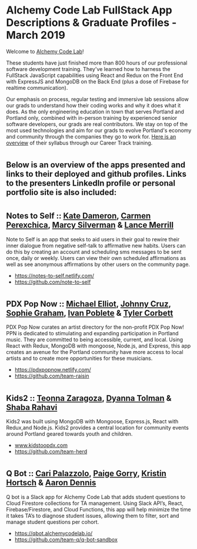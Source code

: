 # Alchemy Code Lab FullStack App Descriptions & Graduate Profiles - March 2019

Welcome to [Alchemy Code Lab](https://www.alchemycodelab.com)! 

These students have just finished more than 800 hours of our professional software development training. They've learned how to harness the FullStack JavaScript capabilities using React and Redux on the Front End with ExpressJS and MongoDB on the Back End (plus a dose of Firebase for realtime communication).

Our emphasis on process, regular testing and immersive lab sessions allow our grads to understand how their coding works and why it does what it does. As the only engineering education in town that serves Portland and Portland only, combined with in-person training by experienced senior software developers, our grads are real contributors. We stay on top of the most used technologies and aim for our grads to evolve Portland's economy and community through the companies they go to work for. [Here is an overview](https://docs.google.com/document/d/1RVKZ4wzOLJn5OeIE-94riRoJGLpwLRG1SuBdGY7sedg/edit?usp=sharing) of their syllabus through our Career Track training.  

# <h2> Below is an overview of the apps presented and links to their deployed and github profiles. Links to the presenters LinkedIn profile or personal portfolio site is also included:

# <h2> Notes to Self :: [Kate Dameron](https://www.linkedin.com/in/kate-dameron/), [Carmen Perexchica](https://www.linkedin.com/in/carmenperezchica/), [Marcy Silverman](www.marcy-silverman.com) & [Lance Merrill](https://www.linkedin.com/in/lance-merrill/)
  
Note to Self is an app that seeks to aid users in their goal to rewire their inner dialogue from negative self-talk to affirmative new habits. Users can do this by creating an account and scheduling sms messages to be sent once, daily or weekly. Users can view their own scheduled affirmations as well as see anonymous affirmations by other users on the community page. 
- https://notes-to-self.netlify.com/ 
- https://github.com/note-to-self

# <h2> PDX Pop Now :: [Michael Elliot](https://www.linkedin.com/in/designercode/), [Johnny Cruz](https://www.linkedin.com/in/karen-painter-pdx/), [Sophie Graham](https://www.linkedin.com/in/sophiergraham/), [Ivan Poblete](https://www.linkedin.com/in/ivan-poblete/) & [Tyler Corbett](https://www.tylercorbett.me/)
PDX Pop Now curates an artist directory for the non-profit PDX Pop Now! PPN is dedicated to stimulating and expanding participation in Portland music. They are committed to being accessible, current, and local. Using React with Redux, MongoDB with mongoose, Node.js, and Express, this app creates an avenue for the Portland community have more access to local artists and to create more opportunities for these musicians.
- https://pdxpopnow.netlify.com/
- https://github.com/team-raisin

# <h2> Kids2 :: [Teonna Zaragoza](https://www.linkedin.com/in/teonnazaragoza/), [Dyanna Tolman](https://www.linkedin.com/in/dyanna-tolman/) & [Shaba Rahavi](https://www.linkedin.com/in/shaba-rahavi/)
  
Kids2 was built using MongoDB with Mongoose, Express.js, React with Redux,and Node.js. Kids2 provides a central location for community events around Portland geared towards youth and children. 
- www.kidstoopdx.com 
- https://github.com/team-herd

# <h2> Q Bot :: [Cari Palazzolo](https://www.linkedin.com/in/cari-palazzolo/), [Paige Gorry](https://paigeegorry.netlify.com/), [Kristin Hortsch](https://www.linkedin.com/in/kristinhortsch/) & [Aaron Dennis](https://www.linkedin.com/in/amdennis87/)

Q bot is a Slack app for Alchemy Code Lab that adds student questions to Cloud Firestore collections for TA management. Using Slack API’s, React, Firebase/Firestore, and Cloud Functions, this app will help minimize the time it takes TA’s to diagnose student issues, allowing them to filter, sort and manage student questions per cohort.
 - https://qbot.alchemycodelab.io/
 - https://github.com/team-q/q-bot-sandbox
